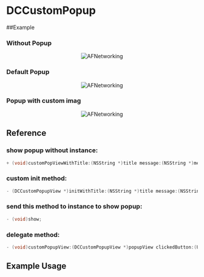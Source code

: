DCCustomPopup
=============

##Example

### Without Popup
<p align="center" >
  <img src="https://dl.dropboxusercontent.com/u/52966385/GitHub/DCCustomPopup/iOS%20Simulator%20Screen%20shot%2016.06.2013%2C%2020.40.25.png" alt="AFNetworking" title="AFNetworking">
</p>

### Default Popup
<p align="center" >
  <img src="https://dl.dropboxusercontent.com/u/52966385/GitHub/DCCustomPopup/iOS%20Simulator%20Screen%20shot%2016.06.2013%2C%2020.40.28.png" alt="AFNetworking" title="AFNetworking">
</p>

### Popup with custom imag
<p align="center" >
  <img src="https://dl.dropboxusercontent.com/u/52966385/GitHub/DCCustomPopup/iOS%20Simulator%20Screen%20shot%2016.06.2013%2C%2020.40.40.png" alt="AFNetworking" title="AFNetworking">
</p>

## Reference

### show popup without instance:
```objective-c
+ (void)customPopViewWithTitle:(NSString *)title message:(NSString *)message image:(UIImage *)image;
```

### custom init method:
```objective-c
- (DCCustomPopupView *)initWithTitle:(NSString *)title message:(NSString *)message image:(UIImage *)image;
```

### send this method to instance to show popup:
```objective-c
- (void)show;
```

### delegate method:
```objective-c
- (void)customPopupView:(DCCustomPopupView *)popupView clickedButton:(UIButton *)button;
```
## Example Usage

### 
